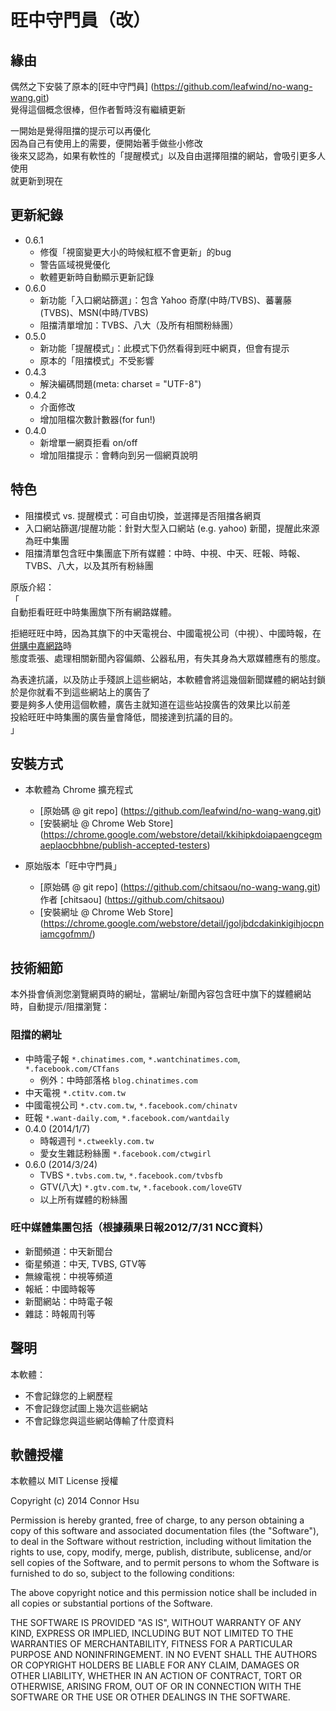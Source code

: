 # 旺中守門員（改）

## 緣由
偶然之下安裝了原本的[旺中守門員] (https://github.com/leafwind/no-wang-wang.git)  
覺得這個概念很棒，但作者暫時沒有繼續更新  
  
一開始是覺得阻擋的提示可以再優化  
因為自己有使用上的需要，便開始著手做些小修改  
後來又認為，如果有軟性的「提醒模式」以及自由選擇阻擋的網站，會吸引更多人使用  
就更新到現在

## 更新紀錄

* 0.6.1
  - 修復「視窗變更大小的時候紅框不會更新」的bug
  - 警告區域視覺優化
  - 軟體更新時自動顯示更新記錄
* 0.6.0
  - 新功能「入口網站篩選」：包含 Yahoo 奇摩(中時/TVBS)、蕃薯藤(TVBS)、MSN(中時/TVBS)
  - 阻擋清單增加：TVBS、八大（及所有相關粉絲團）
* 0.5.0
  - 新功能「提醒模式」：此模式下仍然看得到旺中網頁，但會有提示
  - 原本的「阻擋模式」不受影響
* 0.4.3
  - 解決編碼問題(meta: charset = "UTF-8")
* 0.4.2
  - 介面修改
  - 增加阻檔次數計數器(for fun!)
* 0.4.0
  - 新增單一網頁拒看 on/off
  - 增加阻擋提示：會轉向到另一個網頁說明

## 特色

* 阻擋模式 vs. 提醒模式：可自由切換，並選擇是否阻擋各網頁
* 入口網站篩選/提醒功能：針對大型入口網站 (e.g. yahoo) 新聞，提醒此來源為旺中集團
* 阻擋清單包含旺中集團底下所有媒體：中時、中視、中天、旺報、時報、TVBS、八大，以及其所有粉絲團

原版介紹：  
「  
自動拒看旺旺中時集團旗下所有網路媒體。  

拒絕旺旺中時，因為其旗下的中天電視台、中國電視公司（中視）、中國時報，在[併購中嘉網路](http://zh.wikipedia.org/zh-tw/%E6%97%BA%E6%97%BA%E4%B8%AD%E6%99%82%E4%BD%B5%E8%B3%BC%E4%B8%AD%E5%98%89%E6%A1%88)時  
態度乖張、處理相關新聞內容偏頗、公器私用，有失其身為大眾媒體應有的態度。  
  
為表達抗議，以及防止手殘誤上這些網站，本軟體會將這幾個新聞媒體的網站封鎖  
於是你就看不到這些網站上的廣告了  
要是夠多人使用這個軟體，廣告主就知道在這些站投廣告的效果比以前差  
投給旺旺中時集團的廣告量會降低，間接達到抗議的目的。  
」

## 安裝方式

* 本軟體為 Chrome 擴充程式
  - [原始碼 @ git repo] (https://github.com/leafwind/no-wang-wang.git)
  - [安裝網址 @ Chrome Web Store] (https://chrome.google.com/webstore/detail/kkihipkdoiapaengcegmaeplaocbhbne/publish-accepted-testers)

* 原始版本「旺中守門員」
  - [原始碼 @ git repo] (https://github.com/chitsaou/no-wang-wang.git) 作者 [chitsaou] (https://github.com/chitsaou)
  - [安裝網址 @ Chrome Web Store] (https://chrome.google.com/webstore/detail/jgoljbdcdakinkigihjocpniamcgofmm/)

## 技術細節

本外掛會偵測您瀏覽網頁時的網址，當網址/新聞內容包含旺中旗下的媒體網站時，自動提示/阻擋瀏覽：

### 阻擋的網址

* 中時電子報 `*.chinatimes.com`, `*.wantchinatimes.com`, `*.facebook.com/CTfans`
  * 例外：中時部落格 `blog.chinatimes.com`
* 中天電視 `*.ctitv.com.tw`
* 中國電視公司 `*.ctv.com.tw`, `*.facebook.com/chinatv`
* 旺報 `*.want-daily.com`, `*.facebook.com/wantdaily`
* 0.4.0 (2014/1/7)
  * 時報週刊 `*.ctweekly.com.tw`
  * 愛女生雜誌粉絲團 `*.facebook.com/ctwgirl`
* 0.6.0 (2014/3/24)
  * TVBS `*.tvbs.com.tw`, `*.facebook.com/tvbsfb`
  * GTV(八大) `*.gtv.com.tw`, `*.facebook.com/loveGTV`
  * 以上所有媒體的粉絲團

### 旺中媒體集團包括（根據蘋果日報2012/7/31 NCC資料）

* 新聞頻道：中天新聞台
* 衛星頻道：中天, TVBS, GTV等
* 無線電視：中視等頻道
* 報紙：中國時報等
* 新聞網站：中時電子報
* 雜誌：時報周刊等

## 聲明

本軟體：
* 不會記錄您的上網歷程
* 不會記錄您試圖上幾次這些網站
* 不會記錄您與這些網站傳輸了什麼資料

## 軟體授權

本軟體以 MIT License 授權

Copyright (c) 2014 Connor Hsu

Permission is hereby granted, free of charge, to any person obtaining a copy of this software and associated documentation files (the "Software"), to deal in the Software without restriction, including without limitation the rights to use, copy, modify, merge, publish, distribute, sublicense, and/or sell copies of the Software, and to permit persons to whom the Software is furnished to do so, subject to the following conditions:

The above copyright notice and this permission notice shall be included in all copies or substantial portions of the Software.

THE SOFTWARE IS PROVIDED "AS IS", WITHOUT WARRANTY OF ANY KIND, EXPRESS OR IMPLIED, INCLUDING BUT NOT LIMITED TO THE WARRANTIES OF MERCHANTABILITY, FITNESS FOR A PARTICULAR PURPOSE AND NONINFRINGEMENT. IN NO EVENT SHALL THE AUTHORS OR COPYRIGHT HOLDERS BE LIABLE FOR ANY CLAIM, DAMAGES OR OTHER LIABILITY, WHETHER IN AN ACTION OF CONTRACT, TORT OR OTHERWISE, ARISING FROM, OUT OF OR IN CONNECTION WITH THE SOFTWARE OR THE USE OR OTHER DEALINGS IN THE SOFTWARE.
